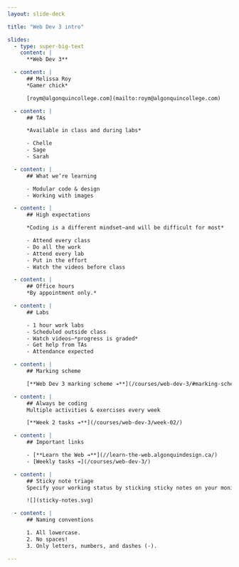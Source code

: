 ```yaml
---
layout: slide-deck

title: "Web Dev 3 intro"

slides:
  - type: super-big-text
    content: |
      **Web Dev 3**

  - content: |
      ## Melissa Roy
      *Gamer chick*

      [roym@algonquincollege.com](mailto:roym@algonquincollege.com)

  - content: |
      ## TAs

      *Available in class and during labs*

      - Chelle
      - Sage
      - Sarah

  - content: |
      ## What we’re learning

      - Modular code & design
      - Working with images

  - content: |
      ## High expectations

      *Coding is a different mindset—and will be difficult for most*

      - Attend every class
      - Do all the work
      - Attend every lab
      - Put in the effort
      - Watch the videos before class

  - content: |
      ## Office hours
      *By appointment only.*

  - content: |
      ## Labs

      - 1 hour work labs
      - Scheduled outside class
      - Watch videos—*progress is graded*
      - Get help from TAs
      - Attendance expected

  - content: |
      ## Marking scheme

      [**Web Dev 3 marking scheme ➔**](/courses/web-dev-3/#marking-scheme)

  - content: |
      ## Always be coding
      Multiple activities & exercises every week

      [**Week 2 tasks ➔**](/courses/web-dev-3/week-02/)

  - content: |
      ## Important links

      - [**Learn the Web ➔**](//learn-the-web.algonquindesign.ca/)
      - [Weekly tasks ➔](/courses/web-dev-3/)

  - content: |
      ## Sticky note triage
      Specify your working status by sticking sticky notes on your monitor

      ![](sticky-notes.svg)

  - content: |
      ## Naming conventions

      1. All lowercase.
      2. No spaces!
      3. Only letters, numbers, and dashes (-).

---
```

